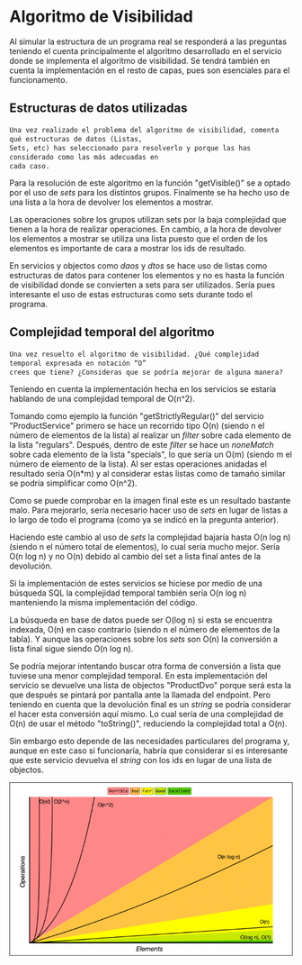 # Algoritmo de Visibilidad

Al simular la estructura de un programa real se responderá a las preguntas teniendo el cuenta principalmente el algoritmo desarrollado en el servicio donde se implementa el algoritmo de visibilidad.
Se tendrá también en cuenta la implementación en el resto de capas, pues son esenciales para el funcionamento.

## Estructuras de datos utilizadas

```
Una vez realizado el problema del algoritmo de visibilidad, comenta qué estructuras de datos (Listas,
Sets, etc) has seleccionado para resolverlo y porque las has considerado como las más adecuadas en
cada caso.
```

Para la resolución de este algoritmo en la función "getVisible()" se a optado por el uso de *sets* para los distintos grupos. Finalmente se ha hecho uso de una lista a la hora de devolver los elementos a mostrar.

Las operaciones sobre los grupos utilizan sets por la baja complejidad que tienen a la hora de realizar operaciones.
En cambio, a la hora de devolver los elementos a mostrar se utiliza una lista puesto que el orden de los elementos es importante de cara a mostrar los ids de resultado.

En servicios y objectos como *daos* y *dtos* se hace uso de listas como estructuras de datos para contener los elementos y no es hasta la función de visibilidad donde se convierten a sets para ser utilizados.
Sería pues interesante el uso de estas estructuras como sets durante todo el programa.

## Complejidad temporal del algoritmo

```
Una vez resuelto el algoritmo de visibilidad. ¿Qué complejidad temporal expresada en notación “O”
crees que tiene? ¿Consideras que se podría mejorar de alguna manera?
```

Teniendo en cuenta la implementación hecha en los servicios se estaría hablando de una complejidad temporal de O(n^2).

Tomando como ejemplo la función "getStrictlyRegular()" del servicio "ProductService" primero se hace un recorrido tipo O(n) (siendo n el número de elementos de la lista) al realizar un *filter* sobre cada elemento de la lista "regulars".
Después, dentro de este *filter* se hace un *noneMatch* sobre cada elemento de la lista "specials", lo que sería un O(m) (siendo m el número de elemento de la lista).
Al ser estas operaciones anidadas el resultado sería O(n*m) y al considerar estas listas como de tamaño similar se podría simplificar como O(n^2).

Como se puede comprobar en la imagen final este es un resultado bastante malo.
Para mejorarlo, sería necesario hacer uso de *sets* en lugar de listas a lo largo de todo el programa (como ya se indicó en la pregunta anterior).

Haciendo este cambio al uso de *sets* la complejidad bajaría hasta O(n log n) (siendo n el número total de elementos), lo cual sería mucho mejor. Sería O(n log n) y no O(n) debido al cambio del set a lista final antes de la devolución.

Si la implementación de estes servicios se hiciese por medio de una búsqueda SQL la complejidad temporal también sería O(n log n) manteniendo la misma implementación del código.

La búsqueda en base de datos puede ser O(log n) si esta se encuentra indexada, O(n) en caso contrario (siendo n el número de elementos de la tabla).
Y aunque las operaciones sobre los *sets* son O(n) la conversión a lista final sigue siendo O(n log n).

Se podría mejorar intentando buscar otra forma de conversión a lista que tuviese una menor complejidad temporal.
En esta implementación del servicio se devuelve una lista de objectos "ProductDvo" porque será esta la que después se pintará por pantalla ante la llamada del endpoint.
Pero teniendo en cuenta que la devolución final es un *string* se podría considerar el hacer esta conversión aquí mismo.
Lo cual sería de una complejidad de O(n) de usar el método "toString()", reduciendo la complejidad total a O(n).

Sin embargo esto depende de las necesidades particulares del programa y, aunque en este caso si funcionaría, habría que considerar si es interesante que este servicio devuelva el *string* con los ids en lugar de una lista de objectos.

![complejidades_temporales](temporal_complexities.png)